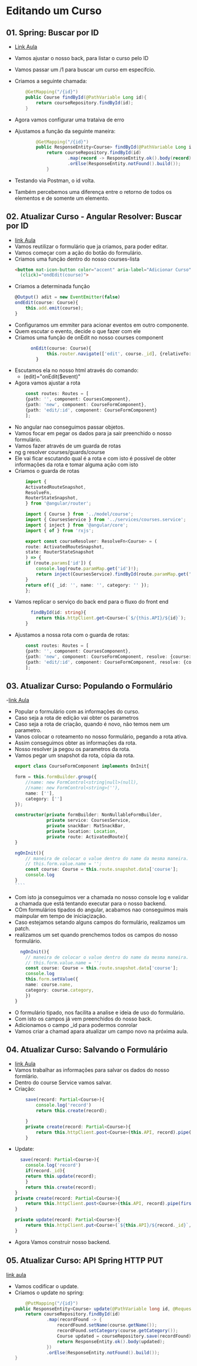# Editando um Curso

## 01. Spring: Buscar por ID
- [Link Aula](https://youtu.be/v4fZYldQeBo)

- Vamos ajustar o nosso back, para listar o curso pelo ID
- Vamos passar um /1 para buscar um curso em especifcio. 
- Criamos a seguinte chamada:
    ````java
        @GetMapping("/{id}")
        public Course findById(@PathVariable Long id){
            return courseRepository.findById(id);
        }
    ````
- Agora vamos configurar uma trataiva de erro
- Ajustamos a função da seguinte maneira:
    ````java
            @GetMapping("/{id}")
            public ResponseEntity<Course> findById(@PathVariable Long id){
                return courseRepository.findById(id)
                        .map(record -> ResponseEntity.ok().body(record))
                        .orElse(ResponseEntity.notFound().build());
                }
    ````
- Testando via Postman, o id volta. 
- Também percebemos uma diferença entre o retorno de todos os elementos e de somente um elemento. 

## 02. Atualizar Curso - Angular Resolver: Buscar por ID
- [link Aula](https://youtu.be/hx35MhRjrr4)
- Vamos reutilizar o formulário que ja criamos, para poder editar.
- Vamos começar com a ação do botão do formulário. 
- Criamos uma função dentro do nosso courses-lista
    ````html
    <button mat-icon-button color="accent" aria-label="Adicionar Curso"
      (click)="ondEdit(course)">
    ````
- Criamos a determinada função    
    ````ts
    @Output() adit = new EventEmitter(false)
    ondEdit(course: Course){
        this.add.emit(course);
    }
    ````
- Configuramos um emmiter para acionar eventos em outro componente. 
- Quem escutar o evento, decide o que fazer com ele
- Criamos uma função de onEdit no nosso courses component
    ````ts
          onEdit(course: Course){
                this.router.navigate(['edit', course._id], {relativeTo: this.router_});
            }
    ````
- Escutamos ela no nosso html através do comando:
    - (edit)="onEdit($event)"
- Agora vamos ajustar a rota
    ````ts
        const routes: Routes = [
        {path: '', component: CoursesComponent},
        {path: 'new', component: CourseFormComponent},
        {path: 'edit/:id', component: CourseFormComponent}
        ];
    ````
- No angular nao conseguimos passar objetos. 
- Vamos focar em pegar os dados para ja sair preenchido o nosso formulário.
- Vamos fazer através de um guarda de rotas
- ng g resolver courses/guards/course
- Ele vai ficar escutando qual é a rota e com isto é possivel de obter informações da rota e tomar alguma ação com isto
- Criamos o guarda de rotas
    ````ts
        import {
        ActivatedRouteSnapshot,
        ResolveFn,
        RouterStateSnapshot,
        } from '@angular/router';

        import { Course } from '../model/course';
        import { CoursesService } from '../services/courses.service';
        import { inject } from '@angular/core';
        import { of } from 'rxjs';

        export const courseResolver: ResolveFn<Course> = (
        route: ActivatedRouteSnapshot,
        state: RouterStateSnapshot
        ) => {
        if (route.params['id']) {
            console.log(route.paramMap.get('id')!);
            return inject(CoursesService).findById(route.paramMap.get('id')!);
        }
        return of({ _id: '', name: '', category: '' });
        };

    ````
- Vamos replicar o serviço do back end para o fluxo do front end
    ````ts
          findById(id: string){
            return this.httpClient.get<Course>(`$/{this.API}/${id}`);
        }
    ````
- Ajustamos a nossa rota com o guarda de rotas:
    ````ts
        const routes: Routes = [
        {path: '', component: CoursesComponent},
        {path: 'new', component: CourseFormComponent, resolve: {course: courseResolver}},
        {path: 'edit/:id', component: CourseFormComponent, resolve: {course: courseResolver}}
        ];
    ````

## 03. Atualizar Curso: Populando o Formulário
-[link Aula](https://youtu.be/uZwqA1DZXMU)
- Popular o formulário com as informações do curso.
- Caso seja a rota de edição vai obter os parametros
- Caso seja a rota de criação, quando é novo, não temos nem um parametro.
- Vanos colocar o roteamento no nosso formulário, pegando a rota ativa.
- Assim conseguimos obter as informações da rota.
- Nosso resolver ja pegou os parametros da rota. 
- Vamos pegar um snapshot da rota, cópia da rota.
    `````ts
    export class CourseFormComponent implements OnInit{

    form = this.formBuilder.group({
        //name: new FormControl<string|null>(null),
        //name: new FormControl<string>(''),
        name: [''],
        category: ['']
    });

    constructor(private formBuilder: NonNullableFormBuilder,
                private service: CoursesService,
                private snackBar: MatSnackBar,
                private location: Location,
                private route: ActivatedRoute){
    }

    ngOnInit(){
        // maneira de colocar o value dentro do name da mesma maneira.
        // this.form.value.name = '';
        const course: Course = this.route.snapshot.data['course'];
        console.log
    }
    ````
- Com isto ja conseguimos ver a chamada no nosso console log e validar a chamada que está tentando executar para o nosso backend.
- COm formulários tipados do angular, acabamos nao conseguimos mais mainpular em tempo de iniciaçização. 
- Caso estejamos setando alguns campos do formulário, realizamos um patch.
- realizamos um set quando prenchemos todos os campos do nosso formulário.
    ````ts
      ngOnInit(){
        // maneira de colocar o value dentro do name da mesma maneira.
        // this.form.value.name = '';
        const course: Course = this.route.snapshot.data['course'];
        console.log
        this.form.setValue({
        name: course.name,
        category: course.category,      
        })
    }
    ````
- O formulário tipado, nos facilita a analise e ideia de uso do formulário. 
- Com isto os campos já vem preenchidos do nosso back. 
- Adicionamos o campo _id para podermos conrolar 
- Vamos criar a chamad apara atualizar um campo novo na próxima aula. 


## 04. Atualizar Curso: Salvando o Formulário
- [link Aula](https://youtu.be/8q36rNS5yVo)
- Vamos trabalhar as informações para salvar os dados do nosso formlário. 
- Dentro do course Service vamos salvar. 
- Criação:
    ````ts
        save(record: Partial<Course>){
            console.log('record')
            return this.create(record);

        }
        private create(record: Partial<Course>){
            return this.httpClient.post<Course>(this.API, record).pipe(first());
        }
    ````
- Update:
    ````ts
      save(record: Partial<Course>){
        console.log('record')
        if(record._id){
        return this.update(record);
        }
        return this.create(record);
    }
    private create(record: Partial<Course>){
        return this.httpClient.post<Course>(this.API, record).pipe(first());
    }

    private update(record: Partial<Course>){
        return this.httpClient.put<Course>(`${this.API}/${record._id}`, record).pipe(first());
    }
    ````
- Agora Vamos construir nosso backend.
 
## 05. Atualizar Curso: API Spring HTTP PUT
[link aula](https://youtu.be/1OGfOwK8B7U)
- Vamos codificar o update.
- Criamos o update no spring:
    ````java
        @PutMapping("/{id}")
    public ResponseEntity<Course> update(@PathVariable long id, @RequestBody Course course){
        return courseRepository.findById(id)
                .map(recordFound -> {
                    recordFound.setName(course.getName());
                    recordFound.setCategory(course.getCategory());
                    Course updated = courseRepository.save(recordFound);
                    return ResponseEntity.ok().body(updated);
                })
                .orElse(ResponseEntity.notFound().build());
    }
    ````